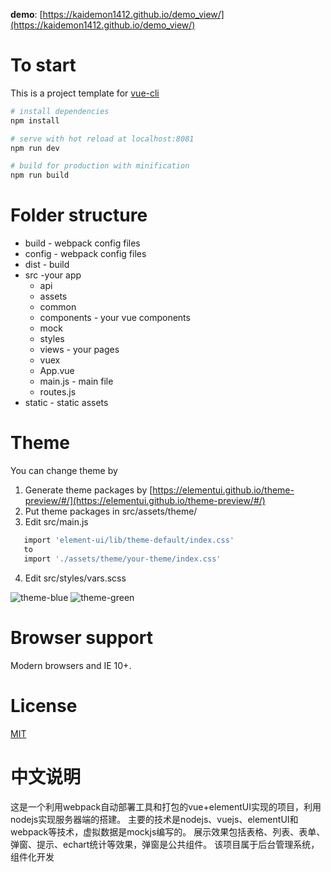**demo**: [https://kaidemon1412.github.io/demo_view/](https://kaidemon1412.github.io/demo_view/)

# To start

This is a project template for [vue-cli](https://github.com/vuejs/vue-cli)

``` bash
# install dependencies
npm install

# serve with hot reload at localhost:8081
npm run dev

# build for production with minification
npm run build

```

# Folder structure
* build - webpack config files
* config - webpack config files
* dist - build
* src -your app
    * api
    * assets
    * common
    * components - your vue components
    * mock
    * styles
    * views - your pages
    * vuex
    * App.vue
    * main.js - main file
    * routes.js
* static - static assets

# Theme
You can change theme by 
1. Generate theme packages by [https://elementui.github.io/theme-preview/#/](https://elementui.github.io/theme-preview/#/)
2. Put theme packages in src/assets/theme/
3. Edit src/main.js 
``` bash
   import 'element-ui/lib/theme-default/index.css'
   to
   import './assets/theme/your-theme/index.css'
```
4. Edit src/styles/vars.scss

![theme-blue]()
![theme-green]()

# Browser support

Modern browsers and IE 10+.

# License
[MIT](http://opensource.org/licenses/MIT)

# 中文说明

这是一个利用webpack自动部署工具和打包的vue+elementUI实现的项目，利用nodejs实现服务器端的搭建。
主要的技术是nodejs、vuejs、elementUI和webpack等技术，虚拟数据是mockjs编写的。
展示效果包括表格、列表、表单、弹窗、提示、echart统计等效果，弹窗是公共组件。
该项目属于后台管理系统，组件化开发
